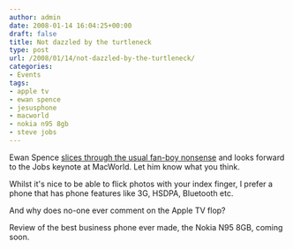 ```yaml
---
author: admin
date: 2008-01-14 16:04:25+00:00
draft: false
title: Not dazzled by the turtleneck
type: post
url: /2008/01/14/not-dazzled-by-the-turtleneck/
categories:
- Events
tags:
- apple tv
- ewan spence
- jesusphone
- macworld
- nokia n95 8gb
- steve jobs
---
```


Ewan Spence [slices through the usual fan-boy nonsense](http://www.ewanspence.com/blog/2008/01/14/predicting-my-macworld-coverage-and-the-steve-jobs-keynote/) and looks forward to the Jobs keynote at MacWorld. Let him know what you think.

Whilst it's nice to be able to flick photos with your index finger, I prefer a phone that has phone features like 3G, HSDPA, Bluetooth etc.

And why does no-one ever comment on the Apple TV flop?

Review of the best business phone ever made, the Nokia N95 8GB, coming soon.
